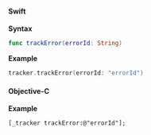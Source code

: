 #### Swift

**Syntax**

```swift
func trackError(errorId: String)
```

**Example**

```swift
tracker.trackError(errorId: "errorId")
```

#### Objective-C

**Example**

```objc
[_tracker trackError:@"errorId"];
```